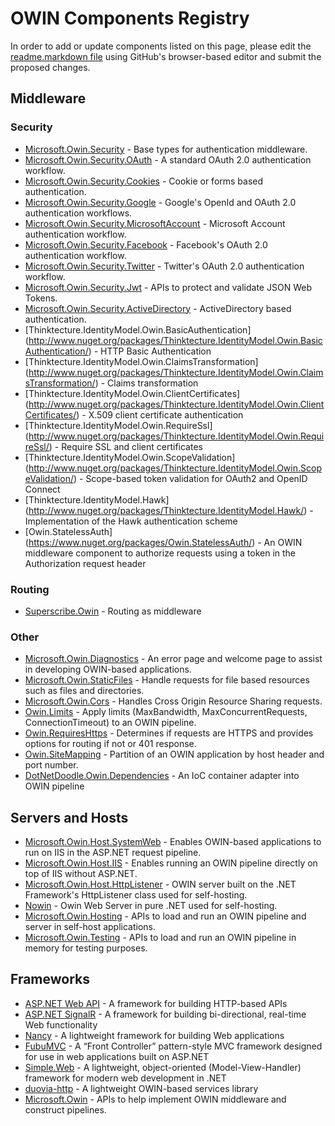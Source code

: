 # OWIN Components Registry
In order to add or update components listed on this page, please edit the [readme.markdown file](https://github.com/owin-middleware/Registry/blob/master/readme.markdown) using GitHub's browser-based editor and submit the proposed changes. 

## Middleware

### Security
* [Microsoft.Owin.Security](http://www.nuget.org/packages/Microsoft.Owin.Security/) - Base types for authentication middleware.
* [Microsoft.Owin.Security.OAuth](http://www.nuget.org/packages/Microsoft.Owin.Security.OAuth/) - A standard OAuth 2.0 authentication workflow.
* [Microsoft.Owin.Security.Cookies](http://www.nuget.org/packages/Microsoft.Owin.Security.Cookies/) - Cookie or forms based authentication.
* [Microsoft.Owin.Security.Google](http://www.nuget.org/packages/Microsoft.Owin.Security.Google/) - Google's OpenId and OAuth 2.0 authentication workflows.
* [Microsoft.Owin.Security.MicrosoftAccount](http://www.nuget.org/packages/Microsoft.Owin.Security.MicrosoftAccount/) - Microsoft Account authentication workflow.
* [Microsoft.Owin.Security.Facebook](http://www.nuget.org/packages/Microsoft.Owin.Security.Facebook/) - Facebook's OAuth 2.0 authentication workflow.
* [Microsoft.Owin.Security.Twitter](http://www.nuget.org/packages/Microsoft.Owin.Security.Twitter/) - Twitter's OAuth 2.0 authentication workflow.
* [Microsoft.Owin.Security.Jwt](http://www.nuget.org/packages/Microsoft.Owin.Security.Jwt/) - APIs to protect and validate JSON Web Tokens.
* [Microsoft.Owin.Security.ActiveDirectory](http://www.nuget.org/packages/Microsoft.Owin.Security.ActiveDirectory/) - ActiveDirectory based authentication.
* [Thinktecture.IdentityModel.Owin.BasicAuthentication] (http://www.nuget.org/packages/Thinktecture.IdentityModel.Owin.BasicAuthentication/) - HTTP Basic Authentication
* [Thinktecture.IdentityModel.Owin.ClaimsTransformation] (http://www.nuget.org/packages/Thinktecture.IdentityModel.Owin.ClaimsTransformation/) - Claims transformation
* [Thinktecture.IdentityModel.Owin.ClientCertificates] (http://www.nuget.org/packages/Thinktecture.IdentityModel.Owin.ClientCertificates/) - X.509 client certificate authentication
* [Thinktecture.IdentityModel.Owin.RequireSsl] (http://www.nuget.org/packages/Thinktecture.IdentityModel.Owin.RequireSsl/) - Require SSL and client certificates
* [Thinktecture.IdentityModel.Owin.ScopeValidation] (http://www.nuget.org/packages/Thinktecture.IdentityModel.Owin.ScopeValidation/) - Scope-based token validation for OAuth2 and OpenID Connect
* [Thinktecture.IdentityModel.Hawk] (http://www.nuget.org/packages/Thinktecture.IdentityModel.Hawk/) - Implementation of the Hawk authentication scheme
* [Owin.StatelessAuth] (https://www.nuget.org/packages/Owin.StatelessAuth/) - An OWIN middleware component to authorize requests using a token in the Authorization request header


### Routing
* [Superscribe.Owin](http://superscribe.org/) - Routing as middleware

### Other
* [Microsoft.Owin.Diagnostics](http://www.nuget.org/packages/Microsoft.Owin.Diagnostics/) - An error page and welcome page to assist in developing OWIN-based applications.
* [Microsoft.Owin.StaticFiles](http://www.nuget.org/packages/Microsoft.Owin.StaticFiles/) - Handle requests for file based resources such as files and directories.
* [Microsoft.Owin.Cors](http://www.nuget.org/packages/Microsoft.Owin.Cors/) - Handles Cross Origin Resource Sharing requests.
* [Owin.Limits](http://www.nuget.org/packages/Owin.Limits/) - Apply limits (MaxBandwidth, MaxConcurrentRequests, ConnectionTimeout) to an OWIN pipeline.
* [Owin.RequiresHttps](https://www.nuget.org/packages/Owin.RequiresHttps/) - Determines if requests are HTTPS and provides options for routing if not or 401 response.
* [Owin.SiteMapping](http://www.nuget.org/packages/Owin.SiteMapping/) - Partition of an OWIN application by host header and port number.
* [DotNetDoodle.Owin.Dependencies](https://github.com/DotNetDoodle/DotNetDoodle.Owin.Dependencies) - An IoC container adapter into OWIN pipeline

## Servers and Hosts
* [Microsoft.Owin.Host.SystemWeb](http://www.nuget.org/packages/Microsoft.Owin.Host.SystemWeb/) - Enables OWIN-based applications to run on IIS in the ASP.NET request pipeline.
* [Microsoft.Owin.Host.IIS](http://www.nuget.org/packages/Microsoft.Owin.Host.IIS/) - Enables running an OWIN pipeline directly on top of IIS without ASP.NET.
* [Microsoft.Owin.Host.HttpListener](http://www.nuget.org/packages/Microsoft.Owin.Host.HttpListener/) - OWIN server built on the .NET Framework's HttpListener class used for self-hosting.
* [Nowin](https://github.com/Bobris/Nowin) - Owin Web Server in pure .NET used for self-hosting.
* [Microsoft.Owin.Hosting](http://www.nuget.org/packages/Microsoft.Owin.Hosting/) - APIs to load and run an OWIN pipeline and server in self-host applications.
* [Microsoft.Owin.Testing](http://www.nuget.org/packages/Microsoft.Owin.Testing/) - APIs to load and run an OWIN pipeline in memory for testing purposes.

## Frameworks
* [ASP.NET Web API](http://www.asp.net/web-api) - A framework for building HTTP-based APIs
* [ASP.NET SignalR](http://www.asp.net/signalr) - A framework for building bi-directional, real-time Web functionality
* [Nancy](http://nancyfx.org) - A lightweight framework for building Web applications
* [FubuMVC](http://mvc.fubu-project.org) - A “Front Controller” pattern-style MVC framework designed for use in web applications built on ASP.NET
* [Simple.Web](https://github.com/markrendle/Simple.Web) - A lightweight, object-oriented (Model-View-Handler) framework for modern web development in .NET
* [duovia-http](https://github.com/duovia/duovia-http) - A lightweight OWIN-based services library
* [Microsoft.Owin](http://www.nuget.org/packages/Microsoft.Owin/) - APIs to help implement OWIN middleware and construct pipelines.
